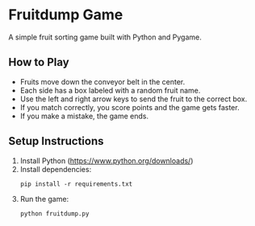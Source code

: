 # Fruitdump Game

A simple fruit sorting game built with Python and Pygame.

## How to Play
- Fruits move down the conveyor belt in the center.
- Each side has a box labeled with a random fruit name.
- Use the left and right arrow keys to send the fruit to the correct box.
- If you match correctly, you score points and the game gets faster.
- If you make a mistake, the game ends.

## Setup Instructions
1. Install Python (https://www.python.org/downloads/)
2. Install dependencies:
   ```
   pip install -r requirements.txt
   ```
3. Run the game:
   ```
   python fruitdump.py
   ``` 